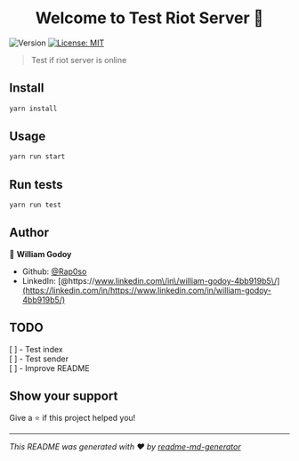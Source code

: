<h1 align="center">Welcome to Test Riot Server 👋</h1>
<p>
  <img alt="Version" src="https://img.shields.io/badge/version-1.0.0-blue.svg?cacheSeconds=2592000" />
  <a href="#" target="_blank">
    <img alt="License: MIT" src="https://img.shields.io/badge/License-MIT-yellow.svg" />
  </a>
</p>

> Test if riot server is online

## Install

```sh
yarn install
```

## Usage

```sh
yarn run start
```

## Run tests

```sh
yarn run test
```

## Author

👤 **William Godoy**

- Github: [@Rap0so](https://github.com/Rap0so)
- LinkedIn: [@https:\/\/www.linkedin.com\/in\/william-godoy-4bb919b5\/](https://linkedin.com/in/https://www.linkedin.com/in/william-godoy-4bb919b5/)

## TODO

[ ] - Test index  
[ ] - Test sender  
[ ] - Improve README

## Show your support

Give a ⭐️ if this project helped you!

---

_This README was generated with ❤️ by [readme-md-generator](https://github.com/kefranabg/readme-md-generator)_
